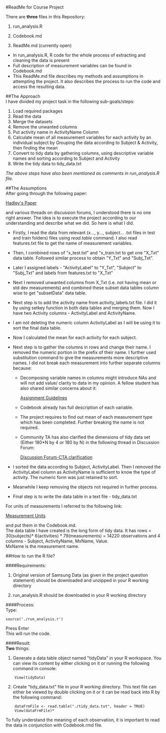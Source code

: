 #ReadMe for Course Project

There are **three** files in this Repository:
 
1. run_analysis.R  

2. Codebook.md
3. ReadMe.md (currently open)  

- In run_analysis.R, R code for the whole process of extracting and cleaning the data is present  
- Full description of measurement variables can be found in Codebook.md  
- This ReadMe.md file describes my methods and assumptions in attempting the project. It also describes the process to run the code and access the resulting data.  


##The Approach  
I have divided my project task in the following sub-goals/steps:  

1. Load required packages  
2. Read the data  
3. Merge the datasets  
4. Remove the unwanted columns  
5. Put activity name in ActivityName Column  
6. Calculate mean of all measurement variables for each activity by an individual subject by Grouping the data according to Subject & Activity, then finding the mean  
7. Convert to tidy data by gathering columns, using descriptive variable names and sorting according to Subject and Activity  
8. Write the tidy data to tidy_data.txt  

*The above steps have also been mentioned as comments in run_analysis.R file.*  

  
##The Assumptions  
After going through the following paper:  

[Hadley's Paper](https://cran.r-project.org/web/packages/tidyr/vignettes/tidy-data.html)  

and various threads on discussion forums, I understood there is no one right answer. The idea is to execute the project according to our understanding and describe what we did. So here is what I did.  
* Firstly, I read the data from relevant (x..., y..., subject... .txt files in test and train folders) files using *read.table* command. I also read features.txt file to get the name of measurement variables.   
* Then, I combined rows of "x_test.txt" and "x_train.txt to get one "X_Txt" data table. Followed similar process to obtain "Y_Txt" and "Subj_Txt".   
* Later I assigned labels - "ActivityLabel" to "Y_Txt", "Subject" to "Subj_Txt" and labels from features.txt to "X_Txt"    
* Next I removed unwanted columns from X_Txt (i.e. not having mean or std dev measurements) and combined these subset data tables column wise to get "subsetData" data table.   
* Next step is to add the activity name from activity_labels.txt file. I did it by using setkey function in both data tables and merging them. Now I have two Activity columns - ActivityLabel and ActivityName. 
* I am not deleting the numeric column ActivityLabel as I will be using it to sort the final data table.   
* Now I calculated the mean for each activity for each subject.  
* Next step is to gather the columns in rows and change their name. I removed the numeric portion in the prefix of their name. I further used substitution command to give the measurements more descriptive names.
I did not break each measurement into further separate columns because:     
     * Decomposing variable names in columns might introduce NAs and will not add value/ clarity to data in my opinion. A fellow student has also shared similar concerns about it:   

         [Assignment Guidelines](https://thoughtfulbloke.wordpress.com/2015/09/09/getting-and-cleaning-the-assignment/)  

	 * Codebook already has full description of each variable.   
     * The project requires to find out mean of each measurement type which has been completed. Further breaking the name is not required.   
	 * Community TA has also clarified the dimensions of tidy data set (Either 180*N by 4 or 180 by N) in the following thread in Discussion Forum:
	 
	     [Discussion Forum-CTA clarification](https://class.coursera.org/getdata-035/forum/thread?thread_id=94)
	 
* I sorted the data according to Subject, ActivityLabel. Then I removed the ActivityLabel column as ActivityName is sufficient to know the type of activity. The numeric form was just retained to sort. 
* Meanwhile I keep removing the objects not required in further process.   
* Final step is to write the data table in a text file - tidy_data.txt   

For units of measurements I referred to the following link:  

[Measurement Units](http://archive.ics.uci.edu/ml/machine-learning-databases/00240/UCI%20HAR%20Dataset.names)  

and put them in the Codebook.md.   
The data table I have created is the long form of tidy data. It has rows = 30(subjects)* 6(activities) * 79(measurements) = 14220 observations and 4 columns - Subject, ActivityName, MxName, Value.  
MxName is the measurement name.  
 
    
##How to run the R file?  

  
####Requirements:  
1. Original version of Samsung Data (as given in the project question statement) should be downloaded and unzipped in your R working directory   

2. run_analysis.R should be downloaded in your R working directory  

  
####Process:  
Type:   

    source('./run_analysis.r')  

Press Enter  
This will run the code.  

  
####Result:  
**Two** things:
  
1. Generate a data table object named "tidyData" in your R workspace. You can view its content by either clicking on it or running the following command in console:   

````
    View(tidyData)   
````   

2. Create "tidy_data.txt" file in your R working directory. This text file can either be viewed by double clicking on it or it can be read back into R by the following command:  

````
    dataFrmFile <- read.table("./tidy_data.txt", header = TRUE)  
    View(dataFrmFile)*  
````

To fully understand the meaning of each observation, it is important to read the data in conjunction with Codebook.rmd file.   



